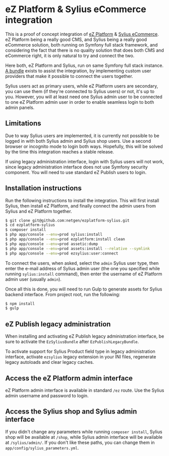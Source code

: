 # eZ Platform & Sylius eCommerce integration

This is a proof of concept integration of [eZ Platform](https://github.com/ezsystems/ezplatform) & [Sylius eCommerce](https://github.com/sylius/sylius). eZ Platform being a really good CMS, and Sylius being a really good eCommerce solution, both running on Symfony full stack framework, and considering the fact that there is no quality solution that does both CMS and eCommerce right, it is only natural to try and connect the two.

Here both, eZ Platform and Sylius, run on same Symfony full stack instance. [A bundle](https://github.com/netgen/NetgenEzSyliusBundle) exists to assist the integration, by implementing custom user providers that make it possible to connect the users together.

Sylius users act as primary users, while eZ Platform users are secondary, you can use them (if they're connected to Sylius users) or not, it's up to you. However, you will at least need one Sylius admin user to be connected to one eZ Platform admin user in order to enable seamless login to both admin panels.

## Limitations

Due to way Sylius users are implemented, it is currently not possible to be logged in with both Sylius admin and Sylius shop users. Use a second browser or incognito mode to login both ways. Hopefully, this will be solved by the time this integration reaches a stable release.

If using legacy administration interface, login with Sylius users will not work, since legacy administration interface does not use Symfony security component. You will need to use standard eZ Publish users to login.

## Installation instructions

Run the following instructions to install the integration. This will first install Sylius, then install eZ Platform, and finally connect the admin users from Sylius and eZ Platform together.

```bash
$ git clone git@github.com:netgen/ezplatform-sylius.git
$ cd ezplatform-sylius
$ composer install
$ php app/console --env=prod sylius:install
$ php app/console --env=prod ezplatform:install clean
$ php app/console --env=prod assetic:dump
$ php app/console --env=prod assets:install --relative --symlink
$ php app/console --env=prod ezsylius:user:connect
```

To connect the users, when asked, select the `admin` Sylius user type, then enter the e-mail address of Sylius admin user (the one you specified while running `sylius:install` command), then enter the username of eZ Platform admin user (usually `admin`).

Once all this is done, you will need to run Gulp to generate assets for Sylius backend interface. From project root, run the following:

```bash
$ npm install
$ gulp
```

## eZ Publish legacy administration

When installing and activating eZ Publish legacy administration interface, be sure to activate the `EzSyliusBundle` after `EzPublishLegacyBundle`.

To activate support for Sylius Product field type in legacy administration interface, activate `ezsylius` legacy extension in your INI files, regenerate legacy autoloads and clear legacy caches.

## Access the eZ Platform admin interface

eZ Platform admin interface is available in standard `/ez` route. Use the Sylius admin username and password to login.

## Access the Sylius shop and Sylius admin interface

If you didn't change any parameters while running `composer install`, Sylius shop will be available at `/shop`, while Sylius admin interface will be available at `/sylius/admin/`. If you don't like these paths, you can change them in `app/config/sylius_parameters.yml`.
